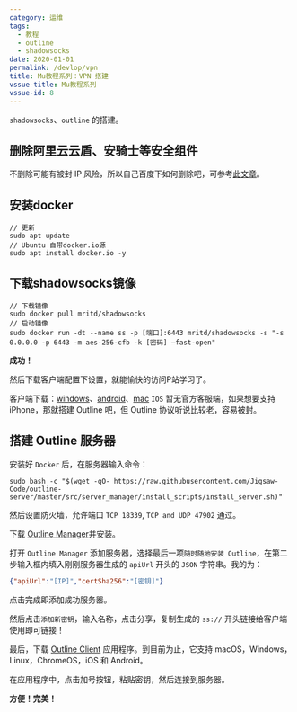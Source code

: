 ```yaml
---
category: 运维
tags:
  - 教程
  - outline
  - shadowsocks
date: 2020-01-01
permalink: /devlop/vpn
title: Mu教程系列：VPN 搭建
vssue-title: Mu教程系列
vssue-id: 8
---
```


`shadowsocks`、`outline` 的搭建。

<!-- more -->

## 删除阿里云云盾、安骑士等安全组件

不删除可能有被封 IP 风险，所以自己百度下如何删除吧，可参考[此文章][6]。

## 安装docker
```shell
// 更新
sudo apt update
// Ubuntu 自带docker.io源
sudo apt install docker.io -y
```

## 下载shadowsocks镜像
```shell
// 下载镜像
sudo docker pull mritd/shadowsocks
// 启动镜像
sudo docker run -dt --name ss -p [端口]:6443 mritd/shadowsocks -s "-s 0.0.0.0 -p 6443 -m aes-256-cfb -k [密码] –fast-open"
```

**成功！**

然后下载客户端配置下设置，就能愉快的访问P站学习了。

客户端下载：[windows][3]、[android][4]、[mac][5]
`IOS` 暂无官方客服端，如果想要支持 iPhone，那就搭建 Outline 吧，但 Outline 协议听说比较老，容易被封。

## 搭建 Outline 服务器

安装好 `Docker` 后，在服务器输入命令：

```shell
sudo bash -c "$(wget -qO- https://raw.githubusercontent.com/Jigsaw-Code/outline-server/master/src/server_manager/install_scripts/install_server.sh)"
```

然后设置防火墙，允许端口 `TCP 18339`, `TCP and UDP 47902` 通过。

下载 [Outline Manager][1]并安装。

打开 `Outline Manager` 添加服务器，选择最后一项`随时随地安装 Outline`，在第二步输入框内填入刚刚服务器生成的 `apiUrl` 开头的 `JSON` 字符串。我的为：

```json
{"apiUrl":"[IP]","certSha256":"[密钥]"}
```
点击完成即添加成功服务器。

然后点击`添加新密钥`，输入名称，点击分享，复制生成的 `ss://` 开头链接给客户端使用即可链接！

最后，下载 [Outline Client][2] 应用程序。到目前为止，它支持 macOS，Windows，Linux，ChromeOS，iOS 和 Android。

在应用程序中，点击加号按钮，粘贴密钥，然后连接到服务器。

**方便！完美！**

[1]:https://github.com/Jigsaw-Code/outline-releases/tree/master/manager
[2]:https://getoutline.org/
[3]:https://github.com/shadowsocks/shadowsocks-windows/releases
[4]:https://github.com/shadowsocks/shadowsocks-android/releases
[5]:https://github.com/shadowsocks/ShadowsocksX-NG/releases
[6]:https://www.cnblogs.com/lvchengda/p/12788080.html
[7]:https://149.129.76.190:18339/wo3CR0G07sadmE0ymIlgYw
[8]:A6C5B19B75370A6FBDAF8AA052155A259F1BC095EC7D99CCC053906EF7872AC9
